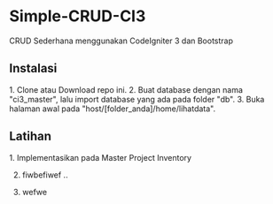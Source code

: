 # Simple-CRUD-CI3
CRUD Sederhana menggunakan CodeIgniter 3 dan Bootstrap

<h2>Instalasi</h2>
1. Clone atau Download repo ini.
2. Buat database dengan nama "ci3_master", lalu import database yang ada pada folder "db".
3. Buka halaman awal pada "host/[folder_anda]/home/lihatdata".

<h2>Latihan</h2>
1. Implementasikan pada Master Project Inventory

2. fiwbefiwef .. 

3. wefwe
